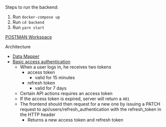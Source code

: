 Steps to run the backend:

1. Run `docker-compose up`
2. Run `cd backend`
3. Run `yarn start`

[POSTMAN Workspace](https://app.getpostman.com/join-team?invite_code=ab3e3a87fb0801eb4f46552d112a4d1b)

Architecture

- [Data Mapper](https://github.com/typeorm/typeorm/blob/master/docs/active-record-data-mapper.md)
- [Basic access authentication](https://en.wikipedia.org/wiki/Basic_access_authentication)
  - When a user logs in, he receives two tokens
    - access token
      - valid for 15 minutes
    - refresh token
      - valid for 7 days
  - Certain API actions requires an access token
  - If the access token is expired, server will return a `401`
  - The frontend should then request for a new one by issuing a PATCH request to api/users/refresh_authentication with the refresh_token in the HTTP header
    - Returns a new access token and refresh token
